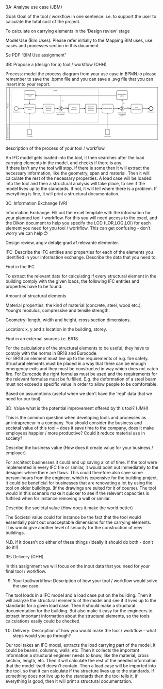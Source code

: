 3A: Analyse use case (JBM)  

Goal: Goal of the tool / workflow in one sentence. i.e. to support the user to calculate the total cost of the project. 

To calculate on carrying elements in the ‘Design review’ stage 

 

Model Use (Bim Uses): Please refer initially to the Mapping BIM uses, use cases and processes section in this document. 

Se PDF “BIM Use assignment” 

3B: Propose a (design for a) tool / workflow (OHH) 

Process: model the process diagram from your use case in BPMN.io please remember to save the .bpmn file and you can save a .svg file that you can insert into your report. 
<IMG src="IMG_folder/A3 BPMN Group 14.svg">

description of the process of your tool / workflow. 

An IFC model gets loaded into the tool, it then searches after the load carrying elements in the model, and checks if there is any.  
If there isn't any the tool will stop. If there is some then it will extract the necessary information, like the geometry, span and material. Then it will calculate the rest of the necessary properties. A load case will be loaded into the tool and then a structural analysis will take place, to see if the model lives up to the standards. If not, it will tell where there is a problem. If everything is fine, it will print a structural documentation.  

 

3C: Information Exchange (VR) 

Information Exchange: Fill out the excel template with the information for your planned tool / workflow. For this you will need access to the excel, and the Dikon document to help you specify the LOD (LOR,LOG,LOI) for each element you need for you tool / workflow. This can get confusing - don’t worry we can help 😊 

Design review, angiv detalje grad af relevante elementer. 

IFC: Describe the IFC entities and properties for each of the elements you identified in your information exchange. Describe the data that you need to: 

Find in the IFC 

To extract the relevant data for calculating if every structural element in the building comply with the given loads, the following IFC entities and properties have to be found: 

Amount of structural elements 

Material properties: the kind of material (concrete, steel, wood etc.), Young’s modulus, compressive and tensile strength. 

Geometry: length, width and height, cross section dimensions. 

Location: x, y and z location in the building, storey. 

Find in an external sources i.e. BR18 

For the calculations of the structural elements to be useful, they have to comply with the norms in BR18 and Eurocode.  
For BR18 an element must live up to the requirements of e.g. fire safety. Structural elements must be placed in a way that there can be enough emergency exits and they must be constructed in way which does not catch fire. 
For Eurocode the right formulas must be used and the requirements for the relevant formulas must be fulfilled. E.g. the deformation of a steel beam must not exceed a specific value in order to allow people to be comfortable. 

 

Based on assumptions (useful when we don't have the 'real' data that we need for our tool) 

3D: Value what is the potential improvement offered by this tool? (JMH) 

This is the common question when developing tools and processes as an intrapreneur in a company. You should consider the business and societal value of this tool – does it save time to the company, does it make employees happier / more productive? Could it reduce material use in society? 

Describe the business value (How does it create value for your business / employer)  
 
For architect businesses it could end up saving a lot of time. If the tool were implemented in every IFC file or similar, it would point out immediately to the designer where there are flaws. This could therefore also save some person-hours from the engineer, which is expensive for the building project.  
It could be beneficial for businesses that are renovating a lot by using the tool on older buildings. (If the drawings are suited for it of course). The tool would in this scenario make it quicker to see if the relevant capacities is fulfilled when for instance removing a wall or similar.  

Describe the societal value (How does it make the world better) 

The Societal value could for instance be the fact that the tool would essentially point out unacceptable dimensions for the carrying elements. This would give another level of security for the construction of new buildings.   

N.B. If it doesn't do either of these things (ideally it should do both - don't do it!!) 

3E: Delivery (OHH) 

In this assignment we will focus on the input data that you need for your final tool / workflow.  

9. Your tool/workflow: Description of how your tool / workflow would solve the use case 

The tool loads in a IFC model and a load case put on the building. Then it will analyze the structural elements of the model and see if it lives up to the standards for a given load case. Then it should make a structural documentation for the building. But also make it easy for the engineers to extract important information about the structural elements, so the tools calculations easily could be checked.  

10. Delivery: Description of how you would make the tool / workflow - what steps would you go through?  

Our tool takes an IFC model, extracts the load carrying part of the model, it could be beams, columns, walls, etc. Then it collects the important information a structural engineer needs to know, like the material, cross section, length, etc. Then it will calculate the rest of the needed information that the model itself doesn’t contain.  Then a load case will be imported into the tool, so that it can calculate if the structure lives up to the standards. If something does not live up to the standards then the tool tells it, if everything is good, then it will print a structural documentation. 

 

 

